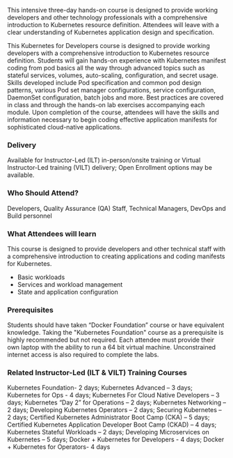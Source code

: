 <!-- Kubernetes for Developers -->

This intensive three-day hands-on course is designed to provide working developers and other technology professionals with a comprehensive introduction to Kubernetes resource definition. Attendees will leave with a clear understanding of Kubernetes application design and specification.

This Kubernetes for Developers course is designed to provide working developers with a comprehensive introduction to Kubernetes resource definition. Students will gain hands-on experience with Kubernetes manifest coding from pod basics all the way through advanced topics such as stateful services, volumes, auto-scaling, configuration, and secret usage. Skills developed include Pod specification and common pod design patterns, various Pod set manager configurations, service configuration, DaemonSet configuration, batch jobs and more. Best practices are covered in class and through the hands-on lab exercises accompanying each module. Upon completion of the course, attendees will have the skills and information necessary to begin coding effective application manifests for sophisticated cloud-native applications.


### Delivery

Available for Instructor-Led (ILT) in-person/onsite training or Virtual Instructor-Led training (VILT) delivery; Open Enrollment options may be available.


### Who Should Attend?

Developers, Quality Assurance (QA) Staff, Technical Managers, DevOps and Build personnel


### What Attendees will learn

This course is designed to provide developers and other technical staff with a comprehensive introduction to creating
applications and coding manifests for Kubernetes.

- Basic workloads
- Services and workload management
- State and application configuration


### Prerequisites

Students should have taken “Docker Foundation” course or have equivalent knowledge. Taking the "Kubernetes Foundation"
course as a prerequisite is highly recommended but not required. Each attendee must provide their own laptop with the
ability to run a 64 bit virtual machine. Unconstrained internet access is also required to complete the labs.


### Related  Instructor-Led (ILT & VILT) Training Courses

Kubernetes Foundation- 2 days; Kubernetes Advanced – 3 days; Kubernetes for Ops - 4 days; Kubernetes For Cloud Native Developers – 3 days; Kubernetes “Day 2” for Operations – 2 days; Kubernetes Networking – 2 days; Developing Kubernetes Operators – 2 days; Securing Kubernetes – 2 days; Certified Kubernetes Administrator Boot Camp (CKA) – 5 days; Certified Kubernetes Application Developer Boot Camp (CKAD) – 4 days; Kubernetes Stateful Workloads – 2 days; Developing Microservices on Kubernetes – 5 days; Docker + Kubernetes for Developers - 4 days;  Docker + Kubernetes for Operators- 4 days



